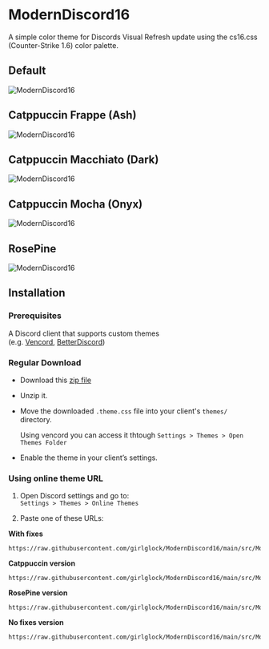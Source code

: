 # ModernDiscord16

A simple color theme for Discords Visual Refresh update using the cs16.css (Counter-Strike 1.6) color palette.

## Default
![ModernDiscord16](https://github.com/user-attachments/assets/171a63e3-38b8-41f3-88c1-dfcfe386a0c0)

## Catppuccin Frappe (Ash)
![ModernDiscord16](https://github.com/user-attachments/assets/d1cc06e4-4084-429c-bc10-02490c09e935)

## Catppuccin Macchiato (Dark)
![ModernDiscord16](https://github.com/user-attachments/assets/a565f8d3-4cb0-4154-81f0-f95639c8f094)

## Catppuccin Mocha (Onyx)
![ModernDiscord16](https://github.com/user-attachments/assets/54ebb48d-aec1-44ac-8fb5-d39c149a2116)

## RosePine
![ModernDiscord16](https://github.com/user-attachments/assets/77cd6fa0-b17a-4074-9c22-5b0f6ca2d067)


## Installation

### Prerequisites
A Discord client that supports custom themes  
(e.g. [Vencord](https://vencord.dev/), [BetterDiscord](https://betterdiscord.app/))

### Regular Download

- Download this [zip file](https://github.com/girlglock/ModernDiscord16/releases/latest/download/ModernDiscord16.zip)

- Unzip it.

- Move the downloaded `.theme.css` file into your client's `themes/` directory.
  
  Using vencord you can access it thtough `Settings > Themes > Open Themes Folder`

- Enable the theme in your client’s settings.

### Using online theme URL
1. Open Discord settings and go to:  
   `Settings > Themes > Online Themes`

2. Paste one of these URLs:

**With fixes**  
```
https://raw.githubusercontent.com/girlglock/ModernDiscord16/main/src/ModernDiscord16.theme.css
```

**Catppuccin version**  
```
https://raw.githubusercontent.com/girlglock/ModernDiscord16/main/src/ModernDiscord16.catpuccin.theme.css
```

**RosePine version**  
```
https://raw.githubusercontent.com/girlglock/ModernDiscord16/main/src/ModernDiscord16.rosepine.theme.css
```

**No fixes version**  
```
https://raw.githubusercontent.com/girlglock/ModernDiscord16/main/src/ModernDiscord16.nofixes.theme.css
```
